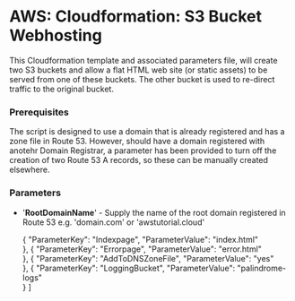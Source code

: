 # AWS: Cloudformation: S3 Bucket Webhosting
This Cloudformation template and associated parameters file, will create two S3 buckets and allow a flat HTML web site (or static assets) to be served from one of these buckets.  The other bucket is used to re-direct traffic to the original bucket.

### Prerequisites

The script is designed to use a domain that is already registered and has a zone file in Route 53.  However, should have a domain registered with anotehr Domain Registrar, a parameter has been provided to turn off the creation of two Route 53 A records, so these can be manually created elsewhere.

### Parameters

- '**RootDomainName**' - Supply the name of the root domain registered in Route 53 e.g. 'domain.com' or 'awstutorial.cloud'


	{
		"ParameterKey": "Indexpage",
		"ParameterValue": "index.html"		
	},
	{
		"ParameterKey": "Errorpage",
		"ParameterValue": "error.html"	
	},
    {
     	"ParameterKey": "AddToDNSZoneFile",
		"ParameterValue": "yes"	   
    },
    {
     	"ParameterKey": "LoggingBucket",
		"ParameterValue": "palindrome-logs"	   
    }
]
